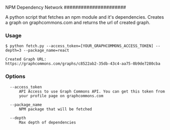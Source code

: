 NPM Dependency Network
######################

A python script that fetches an npm module and it's dependencies. 
Creates a graph on graphcommons.com and returns the url of created graph.

### Usage

```
$ python fetch.py --access_token=[YOUR_GRAPHCOMMONS_ACCESS_TOKEN] --depth=3 --package_name=react

Created Graph URL:
https://graphcommons.com/graphs/c8522ab2-35db-43c4-aa75-0b9de7280cba
```

### Options
```
  --access_token
      API Access to use Graph Commons API. You can get this token from 
      your profile page on graphcommons.com
      
  --package_name
      NPM package that will be fetched
      
  --depth
      Max depth of dependencies
```
